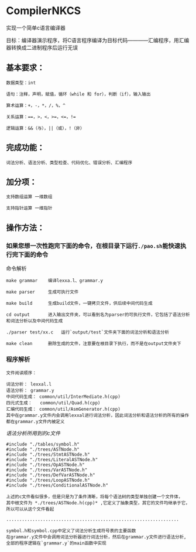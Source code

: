 # CompilerNKCS
实现一个简单c语言编译器

目标：编译器演示程序，将C语言程序编译为目标代码————汇编程序，用汇编器转换成二进制程序后运行无误

## 基本要求：

    数据类型：int
    
    语句：注释，声明，赋值，循环（while 和 for），判断（if），输入输出 
    
    算术运算：+，-，*，/，%，^ 
    
    关系运算：==，>，<，>=，<=，!=
    
    逻辑运算：&&（与），||（或），!（非）
    

## 完成功能：
    
    词法分析、语法分析、类型检查、代码优化、错误分析、汇编程序

## 加分项：

    支持数组运算 一维数组
    
    支持指针运算 一维指针

## 操作方法：

### 如果您想一次性跑完下面的命令，在根目录下运行`./pao.sh`能快速执行完下面的命令

命令解析  

    make grammar    编译lexxa.l、grammar.y
    
    make parser     生成可执行文件

    make build      生成build文件，一键拷贝文件，供后续中间代码生成
    
    cd output       进入输出文件夹，可以看到名为parser的可执行文件，它包括了语法分析和词法分析以及中间代码生成

    ./parser test/xx.c   运行`output/test`文件夹下面的词法分析和语法分析
    
    make clean      删除生成的文件，注意要在根目录下执行，而不是在output文件夹下

### 程序解析

    文件阅读顺序：
    
    词法分析： lexxal.l
    语法分析： grammar.y
    中间代码生成： common/util/InterMediate.h(cpp)
    四元式生成：   common/util/Quad.h(cpp)
    汇编代码生成： common/util/AsmGenerator.h(cpp)
    其中在grammar.y文件内会调用lexxal进行词法分析，因此词法分析和语法分析的所有的操作都在grammar.y文件内被定义
    
*语法分析所用到的c文件*
``` 
#include "./tables/symbol.h"
#include "./trees/ASTNode.h"
#include "./trees/StmtASTNode.h"
#include "./trees/LiteralASTNode.h"
#include "./trees/OpASTNode.h"
#include "./trees/VarASTNode.h"
#include "./trees/DefVarASTNode.h"
#include "./trees/LoopASTNode.h"
#include "./trees/ConditionalASTNode.h"
```
    
```
上述的c文件看似很多，但是只是为了条件清晰，将每个语法树的类型单独创建一个文件体，  
其中根文件为 *./trees/ASTNode.h(cpp)* ,它定义了抽象类型，其它的文件均继承于它，所以可以从这个文件看起
```
`..................................................................`


    symbol.h和symbol.cpp中定义了词法分析生成符号表的主要函数
    在grammar.y文件中会调用词法分析器进行词法分析，然后在grammar.y文件进行语法分析,全部的程序逻辑在`grammar.y`的main函数中实现


